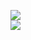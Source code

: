[![](https://img.shields.io/badge/Made%20With-Github%20Spray-lightgrey.svg?style=for-the-badge&logo=github)](https://github.com/Annihil/github-spray#6011)  
[![](https://i.imgur.com/2DrTn0Z.gif)](https://github.com/Annihil/github-spray)